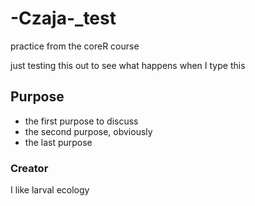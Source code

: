 # -Czaja-\_test

practice from the coreR course

just testing this out to see what happens when I type this

## Purpose

-   the first purpose to discuss
-   the second purpose, obviously
-   the last purpose

### Creator

I like larval ecology

